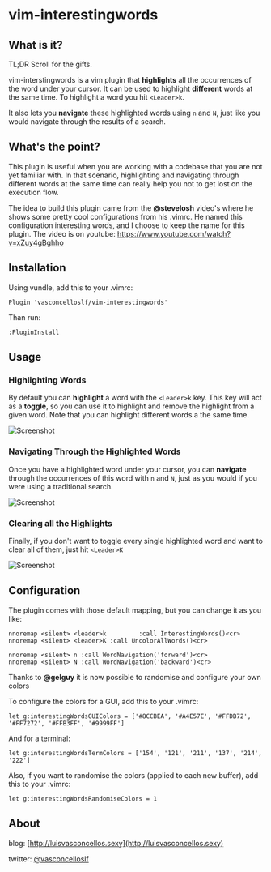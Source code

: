 # vim-interestingwords #

## What is it? ##

TL;DR Scroll for the gifts.

vim-interstingwords is a vim plugin that **highlights** all the occurrences of the word under your cursor. It can be used to highlight **different** words at the same time. To highlight a word you hit ``<Leader>k``.

It also lets you **navigate** these highlighted words using ``n`` and ``N``, just like you would navigate through the results of a search.

## What's the point? ##

This plugin is useful when you are working with a codebase that you are not yet familiar with. In that scenario, highlighting and navigating through different words at the same time can really help you not to get lost on the execution flow.

The idea to build this plugin came from the **@stevelosh** video's where he shows some pretty cool configurations from his .vimrc. He named this configuration interesting words, and I choose to keep the name for this plugin. The video is on youtube: https://www.youtube.com/watch?v=xZuy4gBghho

## Installation ##

Using vundle, add this to your .vimrc:

```vimscript
Plugin 'vasconcelloslf/vim-interestingwords'
```

Than run:

```vimscript
:PluginInstall
```

## Usage ##

### Highlighting Words ###

By default you can **highlight** a word with the ``<Leader>k`` key. This key will act as a **toggle**, so you can use it to highlight and remove the highlight from a given word. Note that you can highlight different words a the same time.

![Screenshot](https://s3-us-west-2.amazonaws.com/vim-interestingwords/interesting-words-1.gif)

### Navigating Through the Highlighted Words ###

Once you have a highlighted word under your cursor, you can **navigate** through the occurrences of this word with ``n`` and ``N``, just as you would if you were using a traditional search.

![Screenshot](https://s3-us-west-2.amazonaws.com/vim-interestingwords/interesting-words-2.gif)

### Clearing all the Highlights ###

Finally, if you don't want to toggle every single highlighted word and want to clear all of them, just hit ``<Leader>K``

![Screenshot](https://s3-us-west-2.amazonaws.com/vim-interestingwords/interesting-words-3.gif)

## Configuration ##

The plugin comes with those default mapping, but you can change it as you like:

```vimscript
nnoremap <silent> <leader>k         :call InterestingWords()<cr>
nnoremap <silent> <leader>K :call UncolorAllWords()<cr>

nnoremap <silent> n :call WordNavigation('forward')<cr>
nnoremap <silent> N :call WordNavigation('backward')<cr>
```

Thanks to **@gelguy** it is now possible to randomise and configure your own colors

To configure the colors for a GUI, add this to your .vimrc:

```vimscript
let g:interestingWordsGUIColors = ['#8CCBEA', '#A4E57E', '#FFDB72', '#FF7272', '#FFB3FF', '#9999FF']
```

And for a terminal:

```vimscript
let g:interestingWordsTermColors = ['154', '121', '211', '137', '214', '222']
```

Also, if you want to randomise the colors (applied to each new buffer), add this to your .vimrc:

```vimscript
let g:interestingWordsRandomiseColors = 1
```

## About

blog:    [http://luisvasconcellos.sexy](http://luisvasconcellos.sexy)

twitter: [@vasconcelloslf](http://twitter.com/vasconcelloslf)
